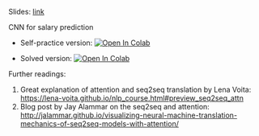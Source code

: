 Slides:
[link](https://github.com/girafe-ai/ml-mipt/blob/21f_advanced/week1_03_machine_translation_and_attention/ml-mipt_f21_lect103_Machine_Tranlation.pdf)

CNN for salary prediction

* Self-practice version:
[![Open In Colab](https://colab.research.google.com/assets/colab-badge.svg)](https://colab.research.google.com/github/girafe-ai/ml-mipt/blob/21f_advanced/week1_03_machine_translation_and_attention/practice1_03_seq2seq_nmt_and_tensorboard.ipynb)

* Solved version:
[![Open In Colab](https://colab.research.google.com/assets/colab-badge.svg)](https://colab.research.google.com/github/girafe-ai/ml-mipt/blob/21f_advanced/week1_03_machine_translation_and_attention/practice1_03_seq2seq_nmt_and_tensorboard__completed.ipynb)


Further readings:

1. Great explanation of attention and seq2seq translation by Lena Voita: https://lena-voita.github.io/nlp_course.html#preview_seq2seq_attn
2. Blog post by Jay Alammar on the seq2seq and attention: http://jalammar.github.io/visualizing-neural-machine-translation-mechanics-of-seq2seq-models-with-attention/
